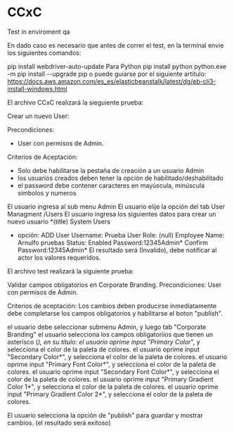 # CCxC
Test in enviroment qa


En dado caso es necesario que antes de correr el test,  en la terminal envie los siguientes comandos:

pip install webdriver-auto-update
Para Python
pip install python 
python.exe -m pip install --upgrade pip
o puede guiarse por el siguiente artitulo: https://docs.aws.amazon.com/es_es/elasticbeanstalk/latest/dg/eb-cli3-install-windows.html

El archivo CCxC realizará la sieguiente prueba:

Crear un nuevo User:

Precondiciones:
- User con permisos de Admin.

Criterios de Aceptación:
- Solo debe habilitarse la pestaña de creación a un usuario Admin
- los usuarios creados deben tener la opción de habilitado/deshabilitado
- el password debe contener caracteres en mayúscula, minúscula simbolos y numeros

El usuario ingresa al sub menu Admin
El usuario elije la opción del tab User Managment /Users
El usuario ingresa los siguientes datos para crear un nuevo usuario
*(title) System Users
- opción: ADD User
Username: Prueba
User Role: (null)
Employee Name: Arnulfo pruebas
Status: Enabled
Password:12345Admin*
Confirm Password:12345Admin*
El resultado será (Invalido), debe notificar al actor los valores requeridos.

El archivo test realizará la siguiente prueba:

Validar campos obligatorios en Corporate Branding.
Precondiciones:
User con permisos de Admin.

Criterios de aceptación:
Los cambios deben producirse inmediatamente
debe completarse los campos obligatorios y habilitarse el boton "publish".

el usuario debe seleccionar submenu Admin, y luego tab "Corporate Branding"
el usuario selecciona los campos obligatoriios que tienen un asterisco (*), en su título:
el usuario oprime input "Primary Color*", y selecciona el color de la paleta de colores.
el usuario oprime input "Secondary Color*", y selecciona el color de la paleta de colores.
el usuario oprime input "Primary Font Color*", y selecciona el color de la paleta de colores.
el usuario oprime input "Secondary Font Color*", y selecciona el color de la paleta de colores.
el usuario oprime input "Primary Gradient Color 1*", y selecciona el color de la paleta de colores.
el usuario oprime input "Primary Gradient Color 2*", y selecciona el color de la paleta de colores.

El usuario selecciona la opción de "publish" para guardar y mostrar cambios.
(el resultado será exitoso)

